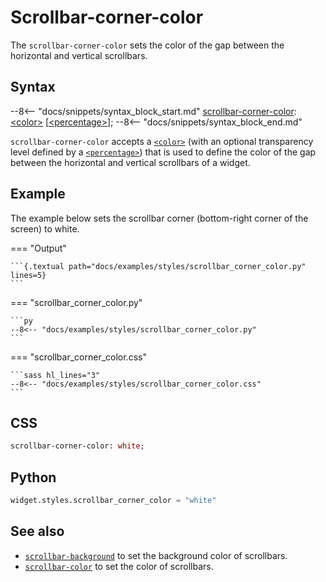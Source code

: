 # Scrollbar-corner-color

The `scrollbar-corner-color` sets the color of the gap between the horizontal and vertical scrollbars.

## Syntax

--8<-- "docs/snippets/syntax_block_start.md"
<a href="./scrollbar_corner_color">scrollbar-corner-color</a>: <a href="../../css_types/color">&lt;color&gt;</a> [<a href="../../css_types/percentage">&lt;percentage&gt;</a>];
--8<-- "docs/snippets/syntax_block_end.md"

`scrollbar-corner-color` accepts a [`<color>`](../../../css_types/color) (with an optional transparency level defined by a [`<percentage>`](../../../css_types/percentage)) that is used to define the color of the gap between the horizontal and vertical scrollbars of a widget.

## Example

The example below sets the scrollbar corner (bottom-right corner of the screen) to white.

=== "Output"

    ```{.textual path="docs/examples/styles/scrollbar_corner_color.py" lines=5}
    ```

=== "scrollbar_corner_color.py"

    ```py
    --8<-- "docs/examples/styles/scrollbar_corner_color.py"
    ```

=== "scrollbar_corner_color.css"

    ```sass hl_lines="3"
    --8<-- "docs/examples/styles/scrollbar_corner_color.css"
    ```

## CSS

```sass
scrollbar-corner-color: white;
```

## Python

```py
widget.styles.scrollbar_corner_color = "white"
```

## See also

 - [`scrollbar-background`](./scrollbar_background.md) to set the background color of scrollbars.
 - [`scrollbar-color`](./scrollbar_color.md) to set the color of scrollbars.
